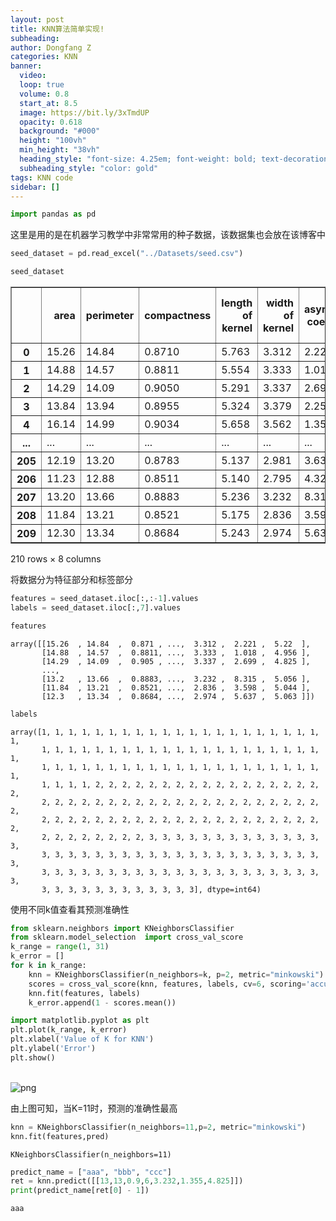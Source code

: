```yaml
---
layout: post
title: KNN算法简单实现!
subheading: 
author: Dongfang Z
categories: KNN
banner:
  video: 
  loop: true
  volume: 0.8
  start_at: 8.5
  image: https://bit.ly/3xTmdUP
  opacity: 0.618
  background: "#000"
  height: "100vh"
  min_height: "38vh"
  heading_style: "font-size: 4.25em; font-weight: bold; text-decoration: underline"
  subheading_style: "color: gold"
tags: KNN code
sidebar: []
---
```


```python
import pandas as pd
```

这里是用的是在机器学习教学中非常常用的种子数据，该数据集也会放在该博客中


```python
seed_dataset = pd.read_excel("../Datasets/seed.csv")
```


```python
seed_dataset
```




<div>
<style scoped>
    .dataframe tbody tr th:only-of-type {
        vertical-align: middle;
    }

    .dataframe tbody tr th {
        vertical-align: top;
    }
    
    .dataframe thead th {
        text-align: right;
    }
</style>
<table border="1" class="dataframe">
  <thead>
    <tr style="text-align: right;">
      <th></th>
      <th>area</th>
      <th>perimeter</th>
      <th>compactness</th>
      <th>length of kernel</th>
      <th>width of kernel</th>
      <th>asymmetry coefficient</th>
      <th>length of kernel groove</th>
      <th>type</th>
    </tr>
  </thead>
  <tbody>
    <tr>
      <th>0</th>
      <td>15.26</td>
      <td>14.84</td>
      <td>0.8710</td>
      <td>5.763</td>
      <td>3.312</td>
      <td>2.221</td>
      <td>5.220</td>
      <td>1</td>
    </tr>
    <tr>
      <th>1</th>
      <td>14.88</td>
      <td>14.57</td>
      <td>0.8811</td>
      <td>5.554</td>
      <td>3.333</td>
      <td>1.018</td>
      <td>4.956</td>
      <td>1</td>
    </tr>
    <tr>
      <th>2</th>
      <td>14.29</td>
      <td>14.09</td>
      <td>0.9050</td>
      <td>5.291</td>
      <td>3.337</td>
      <td>2.699</td>
      <td>4.825</td>
      <td>1</td>
    </tr>
    <tr>
      <th>3</th>
      <td>13.84</td>
      <td>13.94</td>
      <td>0.8955</td>
      <td>5.324</td>
      <td>3.379</td>
      <td>2.259</td>
      <td>4.805</td>
      <td>1</td>
    </tr>
    <tr>
      <th>4</th>
      <td>16.14</td>
      <td>14.99</td>
      <td>0.9034</td>
      <td>5.658</td>
      <td>3.562</td>
      <td>1.355</td>
      <td>5.175</td>
      <td>1</td>
    </tr>
    <tr>
      <th>...</th>
      <td>...</td>
      <td>...</td>
      <td>...</td>
      <td>...</td>
      <td>...</td>
      <td>...</td>
      <td>...</td>
      <td>...</td>
    </tr>
    <tr>
      <th>205</th>
      <td>12.19</td>
      <td>13.20</td>
      <td>0.8783</td>
      <td>5.137</td>
      <td>2.981</td>
      <td>3.631</td>
      <td>4.870</td>
      <td>3</td>
    </tr>
    <tr>
      <th>206</th>
      <td>11.23</td>
      <td>12.88</td>
      <td>0.8511</td>
      <td>5.140</td>
      <td>2.795</td>
      <td>4.325</td>
      <td>5.003</td>
      <td>3</td>
    </tr>
    <tr>
      <th>207</th>
      <td>13.20</td>
      <td>13.66</td>
      <td>0.8883</td>
      <td>5.236</td>
      <td>3.232</td>
      <td>8.315</td>
      <td>5.056</td>
      <td>3</td>
    </tr>
    <tr>
      <th>208</th>
      <td>11.84</td>
      <td>13.21</td>
      <td>0.8521</td>
      <td>5.175</td>
      <td>2.836</td>
      <td>3.598</td>
      <td>5.044</td>
      <td>3</td>
    </tr>
    <tr>
      <th>209</th>
      <td>12.30</td>
      <td>13.34</td>
      <td>0.8684</td>
      <td>5.243</td>
      <td>2.974</td>
      <td>5.637</td>
      <td>5.063</td>
      <td>3</td>
    </tr>
  </tbody>
</table>
<p>210 rows × 8 columns</p>
</div>



将数据分为特征部分和标签部分


```python
features = seed_dataset.iloc[:,:-1].values
labels = seed_dataset.iloc[:,7].values
```


```python
features
```
    array([[15.26  , 14.84  ,  0.871 , ...,  3.312 ,  2.221 ,  5.22  ],
           [14.88  , 14.57  ,  0.8811, ...,  3.333 ,  1.018 ,  4.956 ],
           [14.29  , 14.09  ,  0.905 , ...,  3.337 ,  2.699 ,  4.825 ],
           ...,
           [13.2   , 13.66  ,  0.8883, ...,  3.232 ,  8.315 ,  5.056 ],
           [11.84  , 13.21  ,  0.8521, ...,  2.836 ,  3.598 ,  5.044 ],
           [12.3   , 13.34  ,  0.8684, ...,  2.974 ,  5.637 ,  5.063 ]])

```python
labels
```
    array([1, 1, 1, 1, 1, 1, 1, 1, 1, 1, 1, 1, 1, 1, 1, 1, 1, 1, 1, 1, 1, 1,
           1, 1, 1, 1, 1, 1, 1, 1, 1, 1, 1, 1, 1, 1, 1, 1, 1, 1, 1, 1, 1, 1,
           1, 1, 1, 1, 1, 1, 1, 1, 1, 1, 1, 1, 1, 1, 1, 1, 1, 1, 1, 1, 1, 1,
           1, 1, 1, 1, 2, 2, 2, 2, 2, 2, 2, 2, 2, 2, 2, 2, 2, 2, 2, 2, 2, 2,
           2, 2, 2, 2, 2, 2, 2, 2, 2, 2, 2, 2, 2, 2, 2, 2, 2, 2, 2, 2, 2, 2,
           2, 2, 2, 2, 2, 2, 2, 2, 2, 2, 2, 2, 2, 2, 2, 2, 2, 2, 2, 2, 2, 2,
           2, 2, 2, 2, 2, 2, 2, 2, 3, 3, 3, 3, 3, 3, 3, 3, 3, 3, 3, 3, 3, 3,
           3, 3, 3, 3, 3, 3, 3, 3, 3, 3, 3, 3, 3, 3, 3, 3, 3, 3, 3, 3, 3, 3,
           3, 3, 3, 3, 3, 3, 3, 3, 3, 3, 3, 3, 3, 3, 3, 3, 3, 3, 3, 3, 3, 3,
           3, 3, 3, 3, 3, 3, 3, 3, 3, 3, 3, 3], dtype=int64)

使用不同k值查看其预测准确性
```python
from sklearn.neighbors import KNeighborsClassifier
from sklearn.model_selection  import cross_val_score
k_range = range(1, 31)
k_error = []
for k in k_range:
    knn = KNeighborsClassifier(n_neighbors=k, p=2, metric="minkowski")
    scores = cross_val_score(knn, features, labels, cv=6, scoring='accuracy')
    knn.fit(features, labels)
    k_error.append(1 - scores.mean())
```


```python
import matplotlib.pyplot as plt
plt.plot(k_range, k_error)
plt.xlabel('Value of K for KNN')
plt.ylabel('Error')
plt.show()
```


​    
![png](output_11_0.png)
​    


由上图可知，当K=11时，预测的准确性最高


```python
knn = KNeighborsClassifier(n_neighbors=11,p=2, metric="minkowski")
knn.fit(features,pred)
```




    KNeighborsClassifier(n_neighbors=11)




```python
predict_name = ["aaa", "bbb", "ccc"]
ret = knn.predict([[13,13,0.9,6,3.232,1.355,4.825]])
print(predict_name[ret[0] - 1])
```

    aaa


